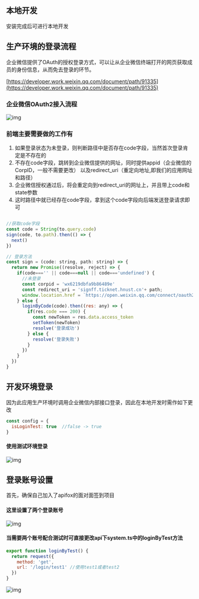 ## 本地开发
安装完成后可进行本地开发

## 生产环境的登录流程
企业微信提供了OAuth的授权登录方式，可以让从企业微信终端打开的网页获取成员的身份信息，从而免去登录的环节。

[https://developer.work.weixin.qq.com/document/path/91335](https://developer.work.weixin.qq.com/document/path/91335)

### 企业微信OAuth2接入流程
![img](https://p.qpic.cn/pic_wework/3033848529/181ef914a06abb1b1c775696a42f5cfcf7815f1675cdab77/0)
### 前端主要需要做的工作有
1. 如果登录状态为未登录，则判断路径中是否存在code字段，当然首次登录肯定是不存在的
2. 不存在code字段，跳转到企业微信提供的网址，同时提供appid（企业微信的CorpID，一般不需要更改）
   以及redirect_uri（重定向地址,即我们的应用网址和路径）
3. 企业微信授权通过后，将会重定向到redirect_uri的网址上，并且带上code和state参数
4. 这时路径中就已经存在code字段，拿到这个code字段向后端发送登录请求即可
```js

//获取code字段
const code = String(to.query.code)
sign(code, to.path).then(() => {
  next()
})

// 登录方法
const sign = (code: string, path: string) => {
  return new Promise((resolve, reject) => {
    if(code==='' || code===null || code==='undefined') {
      //未登录
      const corpid = 'wx6219dbfa9b86489e'
      const redirect_uri = 'signff.ticknet.hnust.cn'+ path;
      window.location.href = `https://open.weixin.qq.com/connect/oauth2/authorize?appid=${corpid}&redirect_uri=${redirect_uri}&response_type=code&scope=snsapi_base&state=STATE#wechat_redirect`
    } else {
      loginByCode(code).then((res: any) => {
        if(res.code === 200) {
          const newToken = res.data.access_token
          setToken(newToken)
          resolve('登录成功')
        } else {
          resolve('登录失败')
        }
      })
    }
  })
}
```

## 开发环境登录
因为此应用生产环境时调用企业微信内部接口登录，因此在本地开发时需作如下更改
```js
const config = {
  isLoginTest: true  //false -> true
}
```
#### 使用测试环境登录
![img](https://img-blog.csdnimg.cn/304e914ffcd9438ebe3cc42ef6362267.png)

## 登录账号设置
首先，确保自己加入了apifox的面对面签到项目
#### 这里设置了两个登录账号
![img](https://img-blog.csdnimg.cn/239b6d551052471e805e752ac1b7f771.png)


#### 当需要两个账号配合测试时可直接更改api下system.ts中的loginByTest方法
```js
export function loginByTest() {
  return request({
    method: 'get',
    url: '/login/test1' //使用test1或者test2
  })
}
```
![img](https://img-blog.csdnimg.cn/b8a4ea005aaf4142a142833422b38017.png)